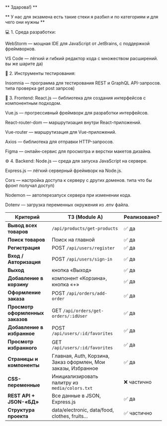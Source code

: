 ** Здарова!) **

** У нас для экзамена есть такие стеки я разбил и по категориям и для чего они нужны **

💻 1. Среда разработки:

WebStorm — мощная IDE для JavaScript от JetBrains, с поддержкой фреймворков.

VS Code — лёгкий и гибкий редактор кода с множеством расширений.
вы же шарите да) 

🧪 2. Инструменты тестирования:

Insomnia — программа для тестирования REST и GraphQL API-запросов.
типа проверка get post запрсов) 

🎨 3. Frontend:
React.js — библиотека для создания интерфейсов с компонентным подходом.

Vue.js — прогрессивный фреймворк для разработки интерфейсов.

React-router-dom — маршрутизация внутри React-приложений.

Vue-router — маршрутизация для Vue-приложений.

Axios — библиотека для отправки HTTP-запросов.

Figma — онлайн-сервис для просмотра и верстки макетов дизайна.

⚙️ 4. Backend:
Node.js — среда для запуска JavaScript на сервере.

Express.js — лёгкий серверный фреймворк на Node.js.

Cors — настройка доступа к серверу с других доменов. типа что бы фронт получал доступ)

Nodemon — автоперезапуск сервера при изменении кода.

Dotenv — загрузка переменных окружения из .env файла.








| Критерий                         | ТЗ (Module A)                                                 | Реализовано? |
| -------------------------------- | ------------------------------------------------------------- | ------------ | 
| **Вывод всех товаров**           | `/api/products/get-products`                                  | ✅ да         |
| **Поиск товаров**                | Поиск на главной                                              | ✅ да         |
| **Регистрация**                  | POST `/api/users/register`                                    | ✅ да         | 
| **Вход / Авторизация**           | POST `/api/users/sign-in`                                     | ✅ да         | 
| **Выход**                        | кнопка «Выход»                                                | ✅ да         |
| **Добавление в корзину**         | компонент «Корзина», кнопка «+»                               | ✅ да         |
| **Оформление заказа**            | POST `/api/orders/add-order`                                  | ✅ да         |
| **Просмотр оформленных заказов** | GET `/api/orders/get-orders/:idUser`                          | ✅ да         |
| **Добавление в избранное**       | POST `/api/users/:id/favorites`                               | ✅ да         |
| **Просмотр избранного**          | GET `/api/users/:id/favorites`                                | ✅ да         |
| **Страницы и компоненты**        | Главная, Auth, Корзина, Заказ оформлен, Мои заказы, Избранное | ✅ да         |
| **CSS-переменные**               | Инициализировать палитру из `media/colors.txt`                | ❌ частично   |
| **REST API + JSON-«БД»**         | Все данные в JSON, Express.js                                 | ✅ да         |
| **Структура проекта**            | data/electronic, data/food, clothes, fruits…                  | ✅ частично   |

